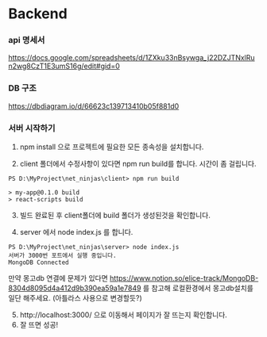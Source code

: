 # Backend

### api 명세서

https://docs.google.com/spreadsheets/d/1ZXku33nBsywga_j22DZJTNxlRun2wg8CzT1E3umS16g/edit#gid=0

### DB 구조

https://dbdiagram.io/d/66623c139713410b05f881d0

### 서버 시작하기
1. npm install 으로 프로젝트에 필요한 모든 종속성을 설치합니다.

2. client 폴더에서 수정사항이 있다면 npm run build를 합니다. 시간이 좀 걸립니다.
```
PS D:\MyProject\net_ninjas\client> npm run build

> my-app@0.1.0 build
> react-scripts build

```
3. 빌드 완료된 후 client폴더에 build 폴더가 생성된것을 확인합니다.

4. server 에서 node index.js 를 합니다.
```
PS D:\MyProject\net_ninjas\server> node index.js
서버가 3000번 포트에서 실행 중입니다.
MongoDB Connected
```
만약 몽고db 연결에 문제가 있다면 https://www.notion.so/elice-track/MongoDB-8304d8095d4a412d9b390ea59a1e7849 를 참고해 로컬환경에서 몽고db설치를 일단 해주세요. (아틀라스 사용으로 변경할듯?)

5. http://localhost:3000/ 으로 이동해서 페이지가 잘 뜨는지 확인합니다.
6. 잘 뜨면 성공!
